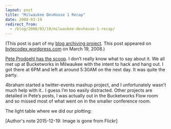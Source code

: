 ```yaml
---
layout: post
title: "Milwaukee DevHouse 1 Recap"
date: 2008-03-19
redirect_from:
  - /blog/2008/03/19/milwaukee-devhouse-1-recap/
---
```


(This post is part of my [blog archiving project](/about#old-posts). This post appeared on
[bytecodex.wordpress.com](http://bytecodex.wordpress.com/2008/03/19/milwaukee-devhouse1-recap/)
on March 19, 2008.)

[Pete Prodoehl has the
scoop](http://rasterweb.net/raster/2008/03/18/milwaukeedevhouse1-wrap-up/).
I don’t really know what to say about it. We all met up at Bucketworks
in Milwaukee with the intent to hack and hang out. I got there at 6PM
and left at around 5:30AM on the next day. It was quite the party.

4braham started a twitter-events mashup project, and I unfortunately
wasn’t much help with it.. I guess I’m too easily distracted. Other
projects are detailed in Pete’s posts, I was actually out in the
Bucketworks Flow room and so missed most of what went on in the smaller
conference room.

The light table where we did our plotting:

[Author's note 2015-12-19: Image is gone from Flickr]

